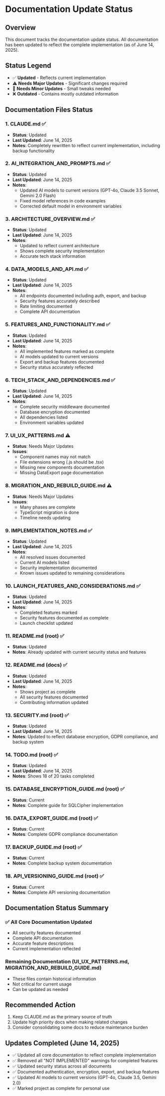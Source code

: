 # Documentation Update Status

## Overview
This document tracks the documentation update status. All documentation has been updated to reflect the complete implementation (as of June 14, 2025).

## Status Legend
- ✅ **Updated** - Reflects current implementation
- ⚠️ **Needs Major Updates** - Significant changes required
- 🔄 **Needs Minor Updates** - Small tweaks needed
- ❌ **Outdated** - Contains mostly outdated information

## Documentation Files Status

### 1. **CLAUDE.md** ✅
- **Status**: Updated
- **Last Updated**: June 14, 2025
- **Notes**: Completely rewritten to reflect current implementation, including backup functionality

### 2. **AI_INTEGRATION_AND_PROMPTS.md** ✅
- **Status**: Updated
- **Last Updated**: June 14, 2025
- **Notes**: 
  - Updated AI models to current versions (GPT-4o, Claude 3.5 Sonnet, Gemini 2.0 Flash)
  - Fixed model references in code examples
  - Corrected default model in environment variables

### 3. **ARCHITECTURE_OVERVIEW.md** ✅
- **Status**: Updated
- **Last Updated**: June 14, 2025
- **Notes**: 
  - Updated to reflect current architecture
  - Shows complete security implementation
  - Accurate tech stack information

### 4. **DATA_MODELS_AND_API.md** ✅
- **Status**: Updated
- **Last Updated**: June 14, 2025
- **Notes**: 
  - All endpoints documented including auth, export, and backup
  - Security features accurately described
  - Rate limiting documented
  - Complete API documentation

### 5. **FEATURES_AND_FUNCTIONALITY.md** ✅
- **Status**: Updated
- **Last Updated**: June 14, 2025
- **Notes**: 
  - All implemented features marked as complete
  - AI models updated to current versions
  - Export and backup features documented
  - Security status accurately reflected

### 6. **TECH_STACK_AND_DEPENDENCIES.md** ✅
- **Status**: Updated
- **Last Updated**: June 14, 2025
- **Notes**: 
  - Complete security middleware documented
  - Database encryption documented
  - All dependencies listed
  - Environment variables updated

### 7. **UI_UX_PATTERNS.md** ⚠️
- **Status**: Needs Major Updates
- **Issues**:
  - Component names may not match
  - File extensions wrong (.js should be .tsx)
  - Missing new components documentation
  - Missing DataExport page documentation

### 8. **MIGRATION_AND_REBUILD_GUIDE.md** ⚠️
- **Status**: Needs Major Updates
- **Issues**:
  - Many phases are complete
  - TypeScript migration is done
  - Timeline needs updating

### 9. **IMPLEMENTATION_NOTES.md** ✅
- **Status**: Updated
- **Last Updated**: June 14, 2025
- **Notes**: 
  - All resolved issues documented
  - Current AI models listed
  - Security implementation documented
  - Known issues updated to remaining considerations

### 10. **LAUNCH_FEATURES_AND_CONSIDERATIONS.md** ✅
- **Status**: Updated
- **Last Updated**: June 14, 2025
- **Notes**: 
  - Completed features marked
  - Security features documented as complete
  - Launch checklist updated

### 11. **README.md** (root) ✅
- **Status**: Updated
- **Notes**: Already updated with current security status and features

### 12. **README.md** (docs) ✅
- **Status**: Updated
- **Last Updated**: June 14, 2025
- **Notes**: 
  - Shows project as complete
  - All security features documented
  - Contributing information updated

### 13. **SECURITY.md** (root) ✅
- **Status**: Updated
- **Last Updated**: June 14, 2025
- **Notes**: Updated to reflect database encryption, GDPR compliance, and backup system

### 14. **TODO.md** (root) ✅
- **Status**: Updated
- **Last Updated**: June 14, 2025
- **Notes**: Shows 18 of 20 tasks completed

### 15. **DATABASE_ENCRYPTION_GUIDE.md** (root) ✅
- **Status**: Current
- **Notes**: Complete guide for SQLCipher implementation

### 16. **DATA_EXPORT_GUIDE.md** (root) ✅
- **Status**: Current
- **Notes**: Complete GDPR compliance documentation

### 17. **BACKUP_GUIDE.md** (root) ✅
- **Status**: Current
- **Notes**: Complete backup system documentation

### 18. **API_VERSIONING_GUIDE.md** (root) ✅
- **Status**: Current
- **Notes**: Complete API versioning documentation

## Documentation Status Summary

### ✅ All Core Documentation Updated
- All security features documented
- Complete API documentation
- Accurate feature descriptions
- Current implementation reflected

### Remaining Documentation (UI_UX_PATTERNS.md, MIGRATION_AND_REBUILD_GUIDE.md)
- These files contain historical information
- Not critical for current usage
- Can be updated as needed

## Recommended Action
1. Keep CLAUDE.md as the primary source of truth
2. Update high priority docs when making related changes
3. Consider consolidating some docs to reduce maintenance burden

## Updates Completed (June 14, 2025)
- ✅ Updated all core documentation to reflect complete implementation
- ✅ Removed all "NOT IMPLEMENTED" warnings for completed features
- ✅ Updated security status across all documents
- ✅ Documented authentication, encryption, export, and backup features
- ✅ Updated AI models to current versions (GPT-4o, Claude 3.5, Gemini 2.0)
- ✅ Marked project as complete for personal use